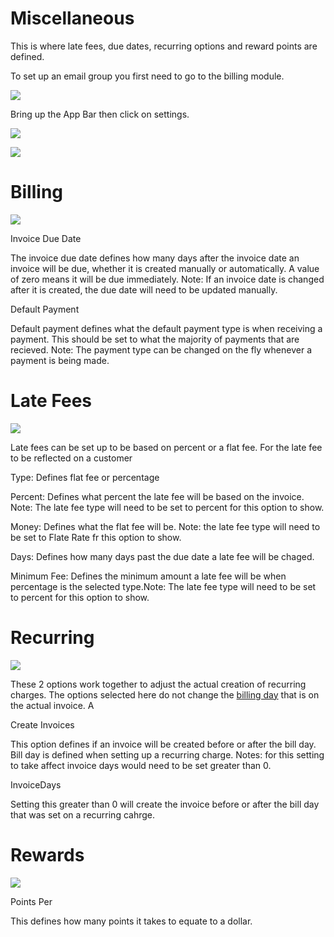 # Miscellaneous

This is where late fees, due dates, recurring options and reward points are defined.

To set up an email group you first need to go to the billing module.

![](https://wiselibrary.blob.core.windows.net/docs/Windows/Billing_MainMenu.jpg)


Bring up the App Bar then click on settings.

![](https://wiselibrary.blob.core.windows.net/docs/Windows/BillingSettings.png)


![](https://wiselibrary.blob.core.windows.net/docs/Windows/Billing_Miscellaneous.png)


# Billing

![](https://wiselibrary.blob.core.windows.net/docs/Windows/Billing_Recurring_Invoices.png)

 Invoice Due Date
  
The invoice due date defines how many days after the invoice date an invoice will be due, whether it is created  manually or automatically. A value of zero means it will be due immediately. Note: If an invoice date is changed after it is created, the due date will need to be updated manually.

 Default Payment
  
Default payment defines what the default payment type is when receiving a payment. This should be set to what the majority of payments that are recieved. Note: The payment type can be changed on the fly whenever a payment is being made.

# Late Fees

![](https://wiselibrary.blob.core.windows.net/docs/Windows/Billing_LateFees.png)

Late fees can be set up to be based on percent or a flat fee. For the late fee to be reflected on a customer 

Type: Defines flat fee or percentage

Percent: Defines what percent the late fee will be based on the invoice. Note: The late fee type will need to be set to percent for this option to show.

Money: Defines what the flat fee will be. Note: the late fee type will need to be set to Flate Rate fr this option to show.

Days: Defines how many days past the due date a late fee will be chaged.

Minimum Fee: Defines the minimum amount a late fee will be when percentage is the selected type.Note: The late fee type will need to be set to percent for this option to show.

# Recurring

![](https://wiselibrary.blob.core.windows.net/docs/Windows/Billing_Recurring_options.png)

These 2 options work together to adjust the actual creation of recurring charges. The options selected here do not change the [billing day](https://docs.wisesoftwareinc.com/enterprise/billing/settings/charges#recurring-group) that is on the actual invoice. A

Create Invoices
  
This option defines if an invoice will be created before or after the bill day. Bill day is defined when setting up a recurring charge. Notes: for this setting to take affect invoice days would need to be set greater than 0. 
  
 InvoiceDays

Setting this greater than 0 will create the invoice before or after the bill day that was set on a recurring cahrge.

#  Rewards

![](https://wiselibrary.blob.core.windows.net/docs/Windows/Billing_Reward_Points.png)

Points Per

This defines how many points it takes to equate to a dollar.
